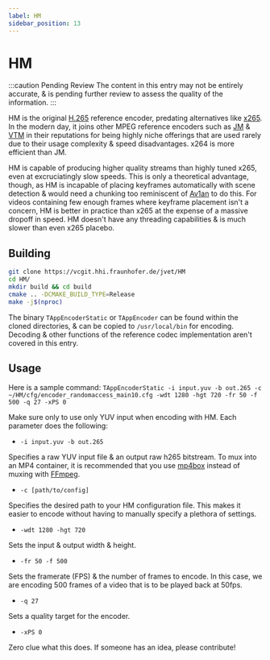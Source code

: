 ```yaml
---
label: HM
sidebar_position: 13
---
```


# HM

:::caution Pending Review
The content in this entry may not be entirely accurate, & is pending further review to assess the quality of the information.
:::

HM is the original [H.265](../video/HEVC.md) reference encoder, predating alternatives like [x265](../encoders/x265.md). In the modern day, it joins other MPEG reference encoders such as [JM](../encoders/JM.md) & [VTM](../encoders/VTM.md) in their reputations for being highly niche offerings that are used rarely due to their usage complexity & speed disadvantages. x264 is more efficient than JM.

HM is capable of producing higher quality streams than highly tuned x265, even at excruciatingly slow speeds. This is only a theoretical advantage, though, as HM is incapable of placing keyframes automatically with scene detection & would need a chunking too reminiscent of [Av1an](../utilities/av1an.md) to do this. For videos containing few enough frames where keyframe placement isn't a concern, HM is better in practice than x265 at the expense of a massive dropoff in speed. HM doesn't have any threading capabilities & is much slower than even x265 placebo.

## Building

```bash
git clone https://vcgit.hhi.fraunhofer.de/jvet/HM
cd HM/
mkdir build && cd build
cmake .. -DCMAKE_BUILD_TYPE=Release
make -j$(nproc)
```

The binary `TAppEncoderStatic` or `TAppEncoder` can be found within the cloned directories, & can be copied to `/usr/local/bin` for encoding. Decoding & other functions of the reference codec implementation aren't covered in this entry.

## Usage

Here is a sample command: `TAppEncoderStatic -i input.yuv -b out.265 -c ~/HM/cfg/encoder_randomaccess_main10.cfg -wdt 1280 -hgt 720 -fr 50 -f 500 -q 27 -xPS 0`

Make sure only to use only YUV input when encoding with HM. Each parameter does the following:

- `-i input.yuv -b out.265`

Specifies a raw YUV input file & an output raw h265 bitstream. To mux into an MP4 container, it is recommended that you use [mp4box](../utilities/mp4box.md) instead of muxing with [FFmpeg](../utilities/ffmpeg.md).

- `-c [path/to/config]`

Specifies the desired path to your HM configuration file. This makes it easier to encode without having to manually specify a plethora of settings.

- `-wdt 1280 -hgt 720`

Sets the input & output width & height.

- `-fr 50 -f 500`

Sets the framerate (FPS) & the number of frames to encode. In this case, we are encoding 500 frames of a video that is to be played back at 50fps.

- `-q 27`

Sets a quality target for the encoder.

- `-xPS 0`

Zero clue what this does. If someone has an idea, please contribute!